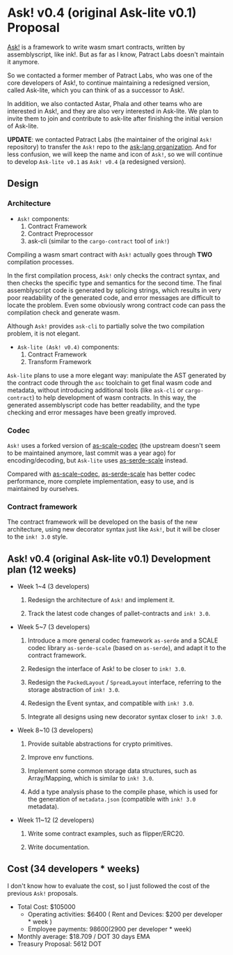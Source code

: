 # Ask! v0.4 (original Ask-lite v0.1) Proposal

[Ask!](https://github.com/ask-lang/ask) is a framework to write wasm smart contracts, written by assemblyscript, like ink!. But as far as I know, Patract Labs doesn't maintain it anymore.

So we contacted a former member of Patract Labs, who was one of the core developers of Ask!, to continue maintaining a redesigned version, called Ask-lite, which you can think of as a successor to Ask!.

In addition, we also contacted Astar, Phala and other teams who are interested in Ask!, and they are also very interested in Ask-lite. We plan to invite them to join and contribute to ask-lite after finishing the initial version of Ask-lite.

**UPDATE**: we contacted Patract Labs (the maintainer of the original `Ask!` repository) to transfer the `Ask!` repo to the [ask-lang organization](https://github.com/ask-lang). And for less confusion, we will keep the name and icon of `Ask!`, so we will continue to develop `Ask-lite v0.1` as `Ask! v0.4` (a redesigned version).

## Design

### Architecture

- `Ask!` components:
  1. Contract Framework
  2. Contract Preprocessor
  3. ask-cli (similar to the `cargo-contract` tool of `ink!`)

Compiling a wasm smart contract with `Ask!` actually goes through **TWO** compilation processes.

In the first compilation process, `Ask!` only checks the contract syntax, and then checks the specific type and semantics for the second time. The final assemblyscript code is generated by splicing strings, which results in very poor readability of the generated code, and error messages are difficult to locate the problem. Even some obviously wrong contract code can pass the compilation check and generate wasm.

Although `Ask!` provides `ask-cli` to partially solve the two compilation problem, it is not elegant.

- `Ask-lite (Ask! v0.4)` components:
    1. Contract Framework
    2. Transform Framework

`Ask-lite` plans to use a more elegant way: manipulate the AST generated by the contract code through the `asc` toolchain to get final wasm code and metadata, without introducing additional tools (like `ask-cli` or `cargo-contract`) to help development of wasm contracts. In this way, the generated assemblyscript code has better readability, and the type checking and error messages have been greatly improved.

### Codec

`Ask!` uses a forked version of [as-scale-codec](https://github.com/LimeChain/as-scale-codec) (the upstream doesn't seem to be maintained anymore, last commit was a year ago) for encoding/decoding, but `Ask-lite` uses [as-serde-scale](https://github.com/ask-lang/serde-as/tree/main/packages/as-serde-scale) instead.

Compared with [as-scale-codec](https://github.com/LimeChain/as-scale-codec), [as-serde-scale](https://github.com/ask-lang/serde-as/tree/main/packages/as-serde-scale) has better codec performance, more complete implementation, easy to use, and is maintained by ourselves.

### Contract framework

The contract framework will be developed on the basis of the new architecture, using new decorator syntax just like `Ask!`, but it will be closer to the `ink! 3.0` style.

## Ask! v0.4 (original Ask-lite v0.1) Development plan (12 weeks)

- Week 1~4 (3 developers)

  1. Redesign the architecture of `Ask!` and implement it.

  2. Track the latest code changes of pallet-contracts and `ink! 3.0`.

- Week 5~7 (3 developers)

  1. Introduce a more general codec framework `as-serde` and a SCALE codec library `as-serde-scale` (based on `as-serde`), and adapt it to the contract framework.

  2. Redesign the interface of Ask! to be closer to `ink! 3.0`.

  3. Redesign the `PackedLayout` / `SpreadLayout` interface, referring to the storage abstraction of `ink! 3.0`.

  4. Redesign the Event syntax, and compatible with `ink! 3.0`.

  5. Integrate all designs using new decorator syntax closer to `ink! 3.0`.

- Week 8~10 (3 developers)

  1. Provide suitable abstractions for crypto primitives.

  2. Improve env functions.

  3. Implement some common storage data structures, such as Array/Mapping, which is similar to `ink! 3.0`.

  4. Add a type analysis phase to the compile phase, which is used for the generation of `metadata.json` (compatible with `ink! 3.0` metadata).

- Week 11~12 (2 developers)

  1. Write some contract examples, such as flipper/ERC20.

  2. Write documentation.

## Cost (34 developers * weeks)

I don't know how to evaluate the cost, so I just followed the cost of the previous `Ask!` proposals.

- Total Cost: $105000
  - Operating activities: $6400 ( Rent and Devices: $200 per developer * week )
  - Employee payments: $98600 ($2900 per developer * week)
- Monthly average: $18.709 / DOT 30 days EMA
- Treasury Proposal: 5612 DOT
